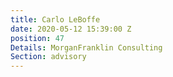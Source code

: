 ```yaml
---
title: Carlo LeBoffe
date: 2020-05-12 15:39:00 Z
position: 47
Details: MorganFranklin Consulting
Section: advisory
---
```


